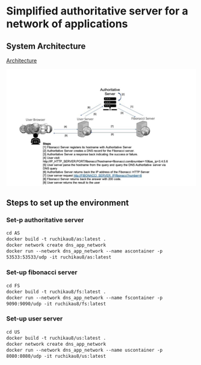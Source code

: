 #  Simplified authoritative server for a network of applications

## System Architecture

[Architecture](IMAGES/architecture.png)

![Architecture](https://github.com/amateurPotato/dns_app/blob/main/IMAGES/architecture.png?raw=true)

## Steps to set up the environment

### Set-p authoritative server
```
cd AS
docker build -t ruchikau8/as:latest . 
docker network create dns_app_network
docker run --network dns_app_network --name ascontainer -p 53533:53533/udp -it ruchikau8/as:latest
```

### Set-up fibonacci server
```
cd FS
docker build -t ruchikau8/fs:latest . 
docker run --network dns_app_network --name fscontainer -p 9090:9090/udp -it ruchikau8/fs:latest
```

### Set-up user server
```
cd US
docker build -t ruchikau8/us:latest . 
docker network create dns_app_network
docker run --network dns_app_network --name uscontainer -p 8080:8080/udp -it ruchikau8/us:latest
```


